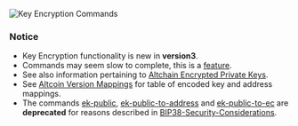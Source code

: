 ![Key Encryption Commands](https://raw.githubusercontent.com/libbitcoin/libbitcoin-explorer/master/img/key-encryption-commands.png)

### Notice
* Key Encryption functionality is new in **version3**.
* Commands may seem slow to complete, this is a [feature](https://github.com/bitcoin/bips/blob/master/bip-0038.mediawiki#discussion-item-scrypt-parameters).
* See also information pertaining to [Altchain Encrypted Private Keys](https://github.com/libbitcoin/libbitcoin/wiki/Altchain-Encrypted-Private-Keys).
* See [Altcoin Version Mappings](https://github.com/libbitcoin/libbitcoin/wiki/Altcoin-Version-Mappings) for table of encoded key and address mappings.
* The commands [ek-public](bx-ek-public), [ek-public-to-address](bx-ek-public-to-address) and [ek-public-to-ec](bx-ek-public-to-ec) are **deprecated** for reasons described in [BIP38-Security-Considerations](https://github.com/libbitcoin/libbitcoin/wiki/BIP38-Security-Considerations).